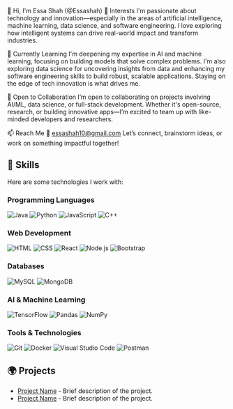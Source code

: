 👋 Hi, I'm Essa Shah (@Essashah)
👀 Interests
I'm passionate about technology and innovation—especially in the areas of artificial intelligence, machine learning, data science, and software engineering. I love exploring how intelligent systems can drive real-world impact and transform industries.

🌱 Currently Learning
I'm deepening my expertise in AI and machine learning, focusing on building models that solve complex problems. I'm also exploring data science for uncovering insights from data and enhancing my software engineering skills to build robust, scalable applications. Staying on the edge of tech innovation is what drives me.

💬 Open to Collaboration
I’m open to collaborating on projects involving AI/ML, data science, or full-stack development. Whether it's open-source, research, or building innovative apps—I’m excited to team up with like-minded developers and researchers.

📫 Reach Me
📧 essashah10@gmail.com
Let’s connect, brainstorm ideas, or work on something impactful together!
## 🚀 Skills
Here are some technologies I work with:

### Programming Languages
![Java](https://img.icons8.com/color/48/000000/java-coffee-cup-logo.png)
![Python](https://img.icons8.com/color/48/000000/python.png)
![JavaScript](https://img.icons8.com/color/48/000000/javascript.png)
![C++](https://img.icons8.com/color/48/000000/c-plus-plus-logo.png)

### Web Development
![HTML](https://img.icons8.com/color/48/000000/html-5.png)
![CSS](https://img.icons8.com/color/48/000000/css3.png)
![React](https://img.icons8.com/color/48/000000/react-native.png)
![Node.js](https://img.icons8.com/color/48/000000/nodejs.png)
![Bootstrap](https://img.icons8.com/color/48/000000/bootstrap.png)

### Databases
![MySQL](https://img.icons8.com/color/48/000000/mysql-logo.png)
![MongoDB](https://img.icons8.com/color/48/000000/mongodb.png)

### AI & Machine Learning
![TensorFlow](https://img.icons8.com/color/48/000000/tensorflow.png)
![Pandas](https://img.icons8.com/color/48/000000/pandas.png)
![NumPy](https://img.icons8.com/color/48/000000/numpy.png)

### Tools & Technologies
![Git](https://img.icons8.com/color/48/000000/git.png)
![Docker](https://img.icons8.com/color/48/000000/docker.png)
![Visual Studio Code](https://img.icons8.com/color/48/000000/visual-studio-code-2019.png)
![Postman](https://img.icons8.com/color/48/000000/postman.png)

## 🌍 Projects
- [Project Name](link) - Brief description of the project.
- [Project Name](link) - Brief description of the project.
